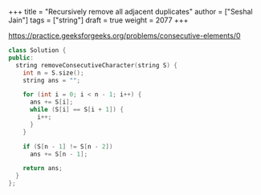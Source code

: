 +++
title = "Recursively remove all adjacent duplicates"
author = ["Seshal Jain"]
tags = ["string"]
draft = true
weight = 2077
+++

<https://practice.geeksforgeeks.org/problems/consecutive-elements/0>

```cpp
class Solution {
public:
  string removeConsecutiveCharacter(string S) {
    int n = S.size();
    string ans = "";

    for (int i = 0; i < n - 1; i++) {
      ans += S[i];
      while (S[i] == S[i + 1]) {
        i++;
      }
    }

    if (S[n - 1] != S[n - 2])
      ans += S[n - 1];

    return ans;
  }
};
```
